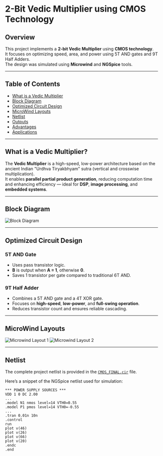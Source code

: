 # 2-Bit Vedic Multiplier using CMOS Technology

## Overview
This project implements a **2-bit Vedic Multiplier** using **CMOS technology**.  
It focuses on optimizing speed, area, and power using 5T AND gates and 9T Half Adders.  
The design was simulated using **Microwind** and **NGSpice** tools.

---

## Table of Contents
- [What is a Vedic Multiplier](#what-is-a-vedic-multiplier)
- [Block Diagram](#block-diagram)
- [Optimized Circuit Design](#optimized-circuit-design)
- [MicroWind Layouts](#microwind-layouts)
- [Netlist](#netlist)
- [Outputs](#outputs)
- [Advantages](#advantages)
- [Applications](#applications)

---

## What is a Vedic Multiplier?

The **Vedic Multiplier** is a high-speed, low-power architecture based on the ancient Indian "Urdhva Tiryakbhyam" sutra (vertical and crosswise multiplication).  
It enables **parallel partial product generation**, reducing computation time and enhancing efficiency — ideal for **DSP**, **image processing**, and **embedded systems**.

---

## Block Diagram

<!-- Insert Block Diagram Image here -->
![Block Diagram](path/to/block_diagram.png)

---

## Optimized Circuit Design

### 5T AND Gate
- Uses pass transistor logic.
- **B** is output when **A = 1**, otherwise **0**.
- Saves 1 transistor per gate compared to traditional 6T AND.

### 9T Half Adder
- Combines a 5T AND gate and a 4T XOR gate.
- Focuses on **high-speed**, **low-power**, and **full-swing operation**.
- Reduces transistor count and ensures reliable cascading.

---

## MicroWind Layouts

<!-- Insert Layout Images here -->
![Microwind Layout 1](path/to/microwind_layout1.png)
![Microwind Layout 2](path/to/microwind_layout2.png)

---

## Netlist

The complete project netlist is provided in the [`CMOS_FINAL.cir`](path/to/CMOS_FINAL.cir) file.

Here’s a snippet of the NGSpice netlist used for simulation:

```plaintext
*** POWER SUPPLY SOURCES ***
VDD 1 0 DC 2.00
...
.model N1 nmos level=14 VTH0=0.55
.model P1 pmos level=14 VTH0=-0.55
...
.tran 0.01n 10n
.control
run
plot v(46)
plot v(26)
plot v(66)
plot v(20)
.endc
.end
